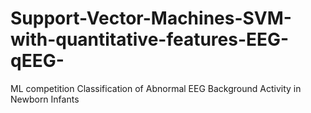 # Support-Vector-Machines-SVM-with-quantitative-features-EEG-qEEG-
ML competition Classification of Abnormal EEG Background Activity in Newborn Infants
